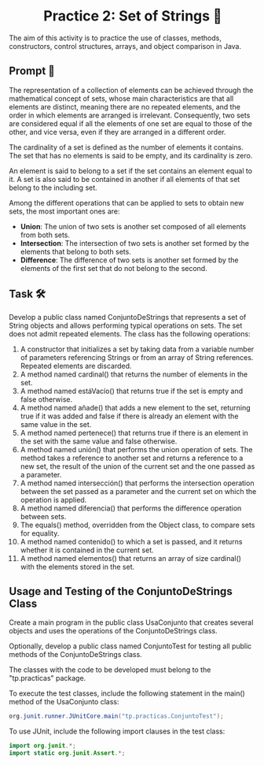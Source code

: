 
<h1 align="center">Practice 2: Set of Strings 🧠</h1>

The aim of this activity is to practice the use of classes, methods, constructors, control structures, arrays, and object comparison in Java.

## Prompt 📝
The representation of a collection of elements can be achieved through the mathematical concept of sets, whose main characteristics are that all elements are distinct, meaning there are no repeated elements, and the order in which elements are arranged is irrelevant. Consequently, two sets are considered equal if all the elements of one set are equal to those of the other, and vice versa, even if they are arranged in a different order.

The cardinality of a set is defined as the number of elements it contains. The set that has no elements is said to be empty, and its cardinality is zero.

An element is said to belong to a set if the set contains an element equal to it. A set is also said to be contained in another if all elements of that set belong to the including set.

Among the different operations that can be applied to sets to obtain new sets, the most important ones are:

- **Union**: The union of two sets is another set composed of all elements from both sets.
- **Intersection**: The intersection of two sets is another set formed by the elements that belong to both sets.
- **Difference**: The difference of two sets is another set formed by the elements of the first set that do not belong to the second.

## Task 🛠️
Develop a public class named ConjuntoDeStrings that represents a set of String objects and allows performing typical operations on sets. The set does not admit repeated elements. The class has the following operations:

1. A constructor that initializes a set by taking data from a variable number of parameters referencing Strings or from an array of String references. Repeated elements are discarded.
2. A method named cardinal() that returns the number of elements in the set.
3. A method named estáVacío() that returns true if the set is empty and false otherwise.
4. A method named añade() that adds a new element to the set, returning true if it was added and false if there is already an element with the same value in the set.
5. A method named pertenece() that returns true if there is an element in the set with the same value and false otherwise.
6. A method named unión() that performs the union operation of sets. The method takes a reference to another set and returns a reference to a new set, the result of the union of the current set and the one passed as a parameter.
7. A method named intersección() that performs the intersection operation between the set passed as a parameter and the current set on which the operation is applied.
8. A method named diferencia() that performs the difference operation between sets.
9. The equals() method, overridden from the Object class, to compare sets for equality.
10. A method named contenido() to which a set is passed, and it returns whether it is contained in the current set.
11. A method named elementos() that returns an array of size cardinal() with the elements stored in the set.

## Usage and Testing of the ConjuntoDeStrings Class
Create a main program in the public class UsaConjunto that creates several objects and uses the operations of the ConjuntoDeStrings class.

Optionally, develop a public class named ConjuntoTest for testing all public methods of the ConjuntoDeStrings class.

The classes with the code to be developed must belong to the "tp.practicas" package.

To execute the test classes, include the following statement in the main() method of the UsaConjunto class:

```java
org.junit.runner.JUnitCore.main("tp.practicas.ConjuntoTest");
```

To use JUnit, include the following import clauses in the test class:

```java
import org.junit.*;
import static org.junit.Assert.*;
